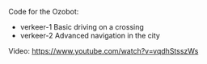 Code for the Ozobot:
* verkeer-1 Basic driving on a crossing
* verkeer-2 Advanced navigation in the city

Video: https://www.youtube.com/watch?v=vqdhStsszWs
